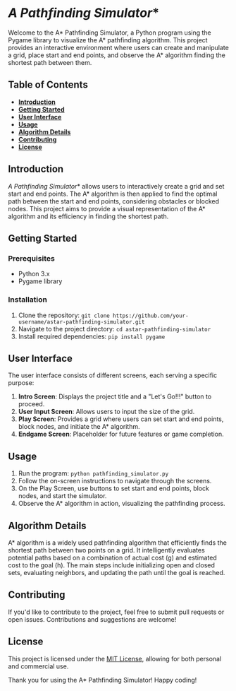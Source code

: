 # **A* Pathfinding Simulator**

Welcome to the A* Pathfinding Simulator, a Python program using the Pygame library to visualize the A* pathfinding algorithm. This project provides an interactive environment where users can create and manipulate a grid, place start and end points, and observe the A* algorithm finding the shortest path between them.

## **Table of Contents**
- [**Introduction**](#introduction)
- [**Getting Started**](#getting-started)
- [**User Interface**](#user-interface)
- [**Usage**](#usage)
- [**Algorithm Details**](#algorithm-details)
- [**Contributing**](#contributing)
- [**License**](#license)

## **Introduction**

**A* Pathfinding Simulator** allows users to interactively create a grid and set start and end points. The A* algorithm is then applied to find the optimal path between the start and end points, considering obstacles or blocked nodes. This project aims to provide a visual representation of the A* algorithm and its efficiency in finding the shortest path.

## **Getting Started**

### **Prerequisites**
- Python 3.x
- Pygame library

### **Installation**
1. Clone the repository: `git clone https://github.com/your-username/astar-pathfinding-simulator.git`
2. Navigate to the project directory: `cd astar-pathfinding-simulator`
3. Install required dependencies: `pip install pygame`

## **User Interface**

The user interface consists of different screens, each serving a specific purpose:
1. **Intro Screen**: Displays the project title and a "Let's Go!!!" button to proceed.
2. **User Input Screen**: Allows users to input the size of the grid.
3. **Play Screen**: Provides a grid where users can set start and end points, block nodes, and initiate the A* algorithm.
4. **Endgame Screen**: Placeholder for future features or game completion.

## **Usage**

1. Run the program: `python pathfinding_simulator.py`
2. Follow the on-screen instructions to navigate through the screens.
3. On the Play Screen, use buttons to set start and end points, block nodes, and start the simulator.
4. Observe the A* algorithm in action, visualizing the pathfinding process.

## **Algorithm Details**

A* algorithm is a widely used pathfinding algorithm that efficiently finds the shortest path between two points on a grid. It intelligently evaluates potential paths based on a combination of actual cost (g) and estimated cost to the goal (h). The main steps include initializing open and closed sets, evaluating neighbors, and updating the path until the goal is reached.

## **Contributing**

If you'd like to contribute to the project, feel free to submit pull requests or open issues. Contributions and suggestions are welcome!

## **License**

This project is licensed under the [MIT License](LICENSE), allowing for both personal and commercial use.

Thank you for using the A* Pathfinding Simulator! Happy coding!
